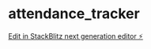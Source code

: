 # attendance_tracker

[Edit in StackBlitz next generation editor ⚡️](https://stackblitz.com/~/github.com/kalRohith/attendance_tracker)